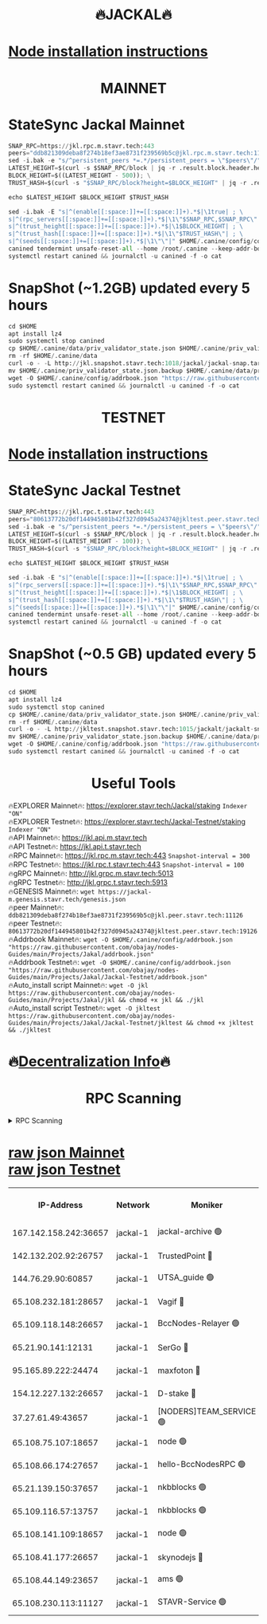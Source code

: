 <h1 align="center"> 🔥JACKAL🔥</h1>

[Node installation instructions](https://github.com/obajay/nodes-Guides/tree/main/Projects/Jakal)
=

<h1 align="center"> MAINNET</h1>

# StateSync Jackal Mainnet
```python
SNAP_RPC=https://jkl.rpc.m.stavr.tech:443
peers="ddb821309deba8f274b18ef3ae8731f239569b5c@jkl.rpc.m.stavr.tech:11126"
sed -i.bak -e "s/^persistent_peers *=.*/persistent_peers = \"$peers\"/" $HOME/.canine/config/config.toml
LATEST_HEIGHT=$(curl -s $SNAP_RPC/block | jq -r .result.block.header.height); \
BLOCK_HEIGHT=$((LATEST_HEIGHT - 500)); \
TRUST_HASH=$(curl -s "$SNAP_RPC/block?height=$BLOCK_HEIGHT" | jq -r .result.block_id.hash)

echo $LATEST_HEIGHT $BLOCK_HEIGHT $TRUST_HASH

sed -i.bak -E "s|^(enable[[:space:]]+=[[:space:]]+).*$|\1true| ; \
s|^(rpc_servers[[:space:]]+=[[:space:]]+).*$|\1\"$SNAP_RPC,$SNAP_RPC\"| ; \
s|^(trust_height[[:space:]]+=[[:space:]]+).*$|\1$BLOCK_HEIGHT| ; \
s|^(trust_hash[[:space:]]+=[[:space:]]+).*$|\1\"$TRUST_HASH\"| ; \
s|^(seeds[[:space:]]+=[[:space:]]+).*$|\1\"\"|" $HOME/.canine/config/config.toml
canined tendermint unsafe-reset-all --home /root/.canine --keep-addr-book
systemctl restart canined && journalctl -u canined -f -o cat
```
# SnapShot (~1.2GB) updated every 5 hours
```python
cd $HOME
apt install lz4
sudo systemctl stop canined
cp $HOME/.canine/data/priv_validator_state.json $HOME/.canine/priv_validator_state.json.backup
rm -rf $HOME/.canine/data
curl -o - -L http://jkl.snapshot.stavr.tech:1018/jackal/jackal-snap.tar.lz4 | lz4 -c -d - | tar -x -C $HOME/.canine --strip-components 2
mv $HOME/.canine/priv_validator_state.json.backup $HOME/.canine/data/priv_validator_state.json
wget -O $HOME/.canine/config/addrbook.json "https://raw.githubusercontent.com/obajay/nodes-Guides/main/Projects/Jakal/addrbook.json"
sudo systemctl restart canined && journalctl -u canined -f -o cat
```

<h1 align="center"> TESTNET</h1>

[Node installation instructions](https://github.com/obajay/nodes-Guides/tree/main/Projects/Jakal/Jackal-Testnet)
=

# StateSync Jackal Testnet
```python
SNAP_RPC=https://jkl.rpc.t.stavr.tech:443
peers="80613772b20df144945801b42f327d0945a24374@jkltest.peer.stavr.tech:19126"
sed -i.bak -e "s/^persistent_peers *=.*/persistent_peers = \"$peers\"/" $HOME/.canine/config/config.toml
LATEST_HEIGHT=$(curl -s $SNAP_RPC/block | jq -r .result.block.header.height); \
BLOCK_HEIGHT=$((LATEST_HEIGHT - 100)); \
TRUST_HASH=$(curl -s "$SNAP_RPC/block?height=$BLOCK_HEIGHT" | jq -r .result.block_id.hash)

echo $LATEST_HEIGHT $BLOCK_HEIGHT $TRUST_HASH

sed -i.bak -E "s|^(enable[[:space:]]+=[[:space:]]+).*$|\1true| ; \
s|^(rpc_servers[[:space:]]+=[[:space:]]+).*$|\1\"$SNAP_RPC,$SNAP_RPC\"| ; \
s|^(trust_height[[:space:]]+=[[:space:]]+).*$|\1$BLOCK_HEIGHT| ; \
s|^(trust_hash[[:space:]]+=[[:space:]]+).*$|\1\"$TRUST_HASH\"| ; \
s|^(seeds[[:space:]]+=[[:space:]]+).*$|\1\"\"|" $HOME/.canine/config/config.toml
canined tendermint unsafe-reset-all --home /root/.canine --keep-addr-book
systemctl restart canined && journalctl -u canined -f -o cat
```
# SnapShot (~0.5 GB) updated every 5 hours
```python
cd $HOME
apt install lz4
sudo systemctl stop canined
cp $HOME/.canine/data/priv_validator_state.json $HOME/.canine/priv_validator_state.json.backup
rm -rf $HOME/.canine/data
curl -o - -L http://jkltest.snapshot.stavr.tech:1015/jackalt/jackalt-snap.tar.lz4 | lz4 -c -d - | tar -x -C $HOME/.canine --strip-components 2
mv $HOME/.canine/priv_validator_state.json.backup $HOME/.canine/data/priv_validator_state.json
wget -O $HOME/.canine/config/addrbook.json "https://raw.githubusercontent.com/obajay/nodes-Guides/main/Projects/Jakal/Jackal-Testnet/addrbook.json"
sudo systemctl restart canined && journalctl -u canined -f -o cat
```

 <h1 align="center"> Useful Tools</h1>

🔥EXPLORER Mainnet🔥:      https://explorer.stavr.tech/Jackal/staking		        `Indexer "ON"` \
🔥EXPLORER Testnet🔥:      https://explorer.stavr.tech/Jackal-Testnet/staking     `Indexer "ON"` \
🔥API Mainnet🔥: 			 		 https://jkl.api.m.stavr.tech \
🔥API Testnet🔥: 			 		 https://jkl.api.t.stavr.tech \
🔥RPC Mainnet🔥:           https://jkl.rpc.m.stavr.tech:443              `Snapshot-interval = 300` \
🔥RPC Testnet🔥:           https://jkl.rpc.t.stavr.tech:443              `Snapshot-interval = 100` \
🔥gRPC Mainnet🔥:          http://jkl.grpc.m.stavr.tech:5013 \
🔥gRPC Testnet🔥:          http://jkl.grpc.t.stavr.tech:5913 \
🔥GENESIS Mainnet🔥:    `wget https://jackal-m.genesis.stavr.tech/genesis.json` \
🔥peer Mainnet🔥:					 `ddb821309deba8f274b18ef3ae8731f239569b5c@jkl.peer.stavr.tech:11126` \
🔥peer Testnet🔥:					 `80613772b20df144945801b42f327d0945a24374@jkltest.peer.stavr.tech:19126` \
🔥Addrbook Mainnet🔥:    ```wget -O $HOME/.canine/config/addrbook.json "https://raw.githubusercontent.com/obajay/nodes-Guides/main/Projects/Jakal/addrbook.json"``` \
🔥Addrbook Testnet🔥:    ```wget -O $HOME/.canine/config/addrbook.json "https://raw.githubusercontent.com/obajay/nodes-Guides/main/Projects/Jakal/Jackal-Testnet/addrbook.json"``` \
🔥Auto_install script Mainnet🔥: ```wget -O jkl https://raw.githubusercontent.com/obajay/nodes-Guides/main/Projects/Jakal/jkl && chmod +x jkl && ./jkl``` \
🔥Auto_install script Testnet🔥: ```wget -O jkltest https://raw.githubusercontent.com/obajay/nodes-Guides/main/Projects/Jakal/Jackal-Testnet/jkltest && chmod +x jkltest && ./jkltest```

🔥[Decentralization Info](https://github.com/obajay/StateSync-snapshots/tree/main/Projects/Jackal/Decentralization)🔥
=

<h1 align="center"> RPC Scanning</h1>

<details>
<summary>RPC Scanning</summary>

<h2 align="center"> We scan nodes in real time every 4 hours. And we provide the final result of RPC endpoints.
We cannot influence the operation of these nodes in any way. </h2>


```python
If Voting Power is higher than 0 --> then the Node is a validator of the network and may be subject to attack and be a potential threat to the chain.
```
```python
We marked such validators with a red symbol
```

</details>

[raw json Mainnet](https://rpc-check.jaclalm.stavr.tech/jaclalm/rpc-jaclalm-result.json) \
[raw json Testnet](https://github.com/obajay/StateSync-snapshots/tree/main/Projects/Jackal/Rpc-Check-Testnet)
=

<table><tr><th>IP-Address</th><th>Network</th><th>Moniker</th><th>Latest Block Height</th><th>Earliest Block Height</th><th>Catching Up</th><th>Tx Index</th><th>Voting Power</th><th>Scan Time</th></tr><tr><td>167.142.158.242:36657</td><td>jackal-1</td><td>jackal-archive 🟢</td><td>6688610</td><td>2770293</td><td>False</td><td>on</td><td>0</td><td>2024-03-01T00:12:52.273709498UTC</td></tr><tr><td>142.132.202.92:26757</td><td>jackal-1</td><td>TrustedPoint 🔴</td><td>6688602</td><td>6129401</td><td>False</td><td>on</td><td>291194</td><td>2024-03-01T00:12:03.289386411UTC</td></tr><tr><td>144.76.29.90:60857</td><td>jackal-1</td><td>UTSA_guide 🟢</td><td>6688607</td><td>6280001</td><td>False</td><td>on</td><td>0</td><td>2024-03-01T00:12:34.720327293UTC</td></tr><tr><td>65.108.232.181:28657</td><td>jackal-1</td><td>Vagif 🔴</td><td>6688608</td><td>6462201</td><td>False</td><td>off</td><td>60003</td><td>2024-03-01T00:12:39.487633781UTC</td></tr><tr><td>65.109.118.148:26657</td><td>jackal-1</td><td>BccNodes-Relayer 🟢</td><td>6687138</td><td>6489001</td><td>False</td><td>on</td><td>0</td><td>2024-03-01T00:12:32.463255754UTC</td></tr><tr><td>65.21.90.141:12131</td><td>jackal-1</td><td>SerGo 🔴</td><td>6688601</td><td>6588601</td><td>False</td><td>off</td><td>51100</td><td>2024-03-01T00:11:58.939250520UTC</td></tr><tr><td>95.165.89.222:24474</td><td>jackal-1</td><td>maxfoton 🔴</td><td>6688608</td><td>6588607</td><td>False</td><td>off</td><td>117661</td><td>2024-03-01T00:12:39.886312348UTC</td></tr><tr><td>154.12.227.132:26657</td><td>jackal-1</td><td>D-stake 🔴</td><td>6688572</td><td>6591001</td><td>False</td><td>off</td><td>130261</td><td>2024-03-01T00:11:49.852750862UTC</td></tr><tr><td>37.27.61.49:43657</td><td>jackal-1</td><td>[NODERS]TEAM_SERVICE 🟢</td><td>6688599</td><td>6591201</td><td>False</td><td>on</td><td>0</td><td>2024-03-01T00:11:47.105213685UTC</td></tr><tr><td>65.108.75.107:18657</td><td>jackal-1</td><td>node 🟢</td><td>6688605</td><td>6616732</td><td>False</td><td>on</td><td>0</td><td>2024-03-01T00:12:24.027187894UTC</td></tr><tr><td>65.108.66.174:27657</td><td>jackal-1</td><td>hello-BccNodesRPC 🟢</td><td>6688607</td><td>6628401</td><td>False</td><td>on</td><td>0</td><td>2024-03-01T00:12:35.048776953UTC</td></tr><tr><td>65.21.139.150:37657</td><td>jackal-1</td><td>nkbblocks 🟢</td><td>6688601</td><td>6639001</td><td>False</td><td>on</td><td>0</td><td>2024-03-01T00:11:58.637971995UTC</td></tr><tr><td>65.109.116.57:13757</td><td>jackal-1</td><td>nkbblocks 🟢</td><td>6688611</td><td>6639001</td><td>False</td><td>on</td><td>0</td><td>2024-03-01T00:12:56.973024201UTC</td></tr><tr><td>65.108.141.109:18657</td><td>jackal-1</td><td>node 🟢</td><td>6688600</td><td>6643057</td><td>False</td><td>on</td><td>0</td><td>2024-03-01T00:11:52.238759402UTC</td></tr><tr><td>65.108.41.177:26657</td><td>jackal-1</td><td>skynodejs 🔴</td><td>6688610</td><td>6668001</td><td>False</td><td>on</td><td>83703</td><td>2024-03-01T00:12:52.575879549UTC</td></tr><tr><td>65.108.44.149:23657</td><td>jackal-1</td><td>ams 🟢</td><td>6688608</td><td>6672643</td><td>False</td><td>on</td><td>0</td><td>2024-03-01T00:12:40.199745360UTC</td></tr><tr><td>65.108.230.113:11127</td><td>jackal-1</td><td>STAVR-Service 🟢</td><td>6688608</td><td>6686001</td><td>False</td><td>on</td><td>0</td><td>2024-03-01T00:12:42.558730647UTC</td></tr></table>
